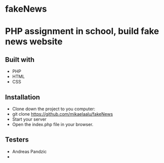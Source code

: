 # fakeNews

# PHP assignment in school, build fake news website


## Built with 
* PHP
* HTML
* CSS


## Installation 

* Clone down the project to you computer:
* git clone https://github.com/mikaelaalu/fakeNews
* Start your server
* Open the index.php file in your browser.

## Testers 
* Andreas Pandzic
*